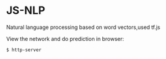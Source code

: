 # JS-NLP
Natural language processing based on word vectors,used tf.js

View the network and do prediction in browser:
```bash
$ http-server
```    